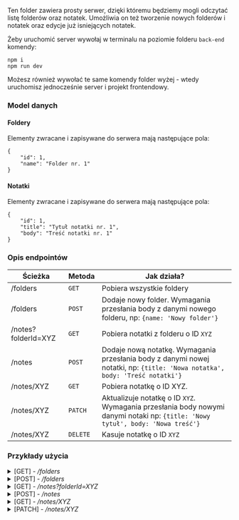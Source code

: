 Ten folder zawiera prosty serwer, dzięki któremu będziemy mogli odczytać listę folderów oraz notatek. Umożliwia on też tworzenie nowych folderów i notatek oraz edycje już isniejących notatek.

Żeby uruchomić server wywołaj w terminalu na poziomie folderu `back-end` komendy:

```command
npm i
npm run dev
```

Możesz również wywołać te same komendy folder wyżej - wtedy uruchomisz jednocześnie server i projekt frontendowy.

### Model danych

#### Foldery

Elementy zwracane i zapisywane do serwera mają następujące pola:

```javascripton
{
    "id": 1,
    "name": "Folder nr. 1"
}
```

#### Notatki

Elementy zwracane i zapisywane do serwera mają następujące pola:

```javascripton
{
    "id": 1,
    "title": "Tytuł notatki nr. 1",
    "body": "Treść notatki nr. 1"
}
```

### Opis endpointów

| Ścieżka             | Metoda   | Jak działa?                                                                                                                    |
| ------------------- | -------- | ------------------------------------------------------------------------------------------------------------------------------ |
| /folders            | `GET`    | Pobiera wszystkie foldery                                                                                                      |
| /folders            | `POST`   | Dodaje nowy folder. Wymagania przesłania body z danymi nowego folderu, np: `{name: 'Nowy folder'}`                             |
| /notes?folderId=XYZ | `GET`    | Pobiera notatki z folderu o ID `XYZ`                                                                                           |
| /notes              | `POST`   | Dodaje nową notatkę. Wymagania przesłania body z danymi nowej notatki, np: `{title: 'Nowa notatka', body: 'Treść notatki'}`    |
| /notes/XYZ          | `GET`    | Pobiera notatkę o ID XYZ.                                                                                                      |
| /notes/XYZ          | `PATCH`  | Aktualizuje notatkę o ID `XYZ`. Wymagania przesłania body nowymi danymi notaki np: `{title: 'Nowy tytuł', body: 'Nowa treść'}` |
| /notes/XYZ          | `DELETE` | Kasuje notatkę o ID `XYZ`                                                                                                      |

### Przykłady użycia

<details>
 <summary> [GET] - <i>/folders</i>  </summary>
<br>
Wywołanie:

```javascript
fetch('http://localhost:3000/folders`)
    .then(res => res.json())
    .console.log(res => res.json());
```

Konsola:

```javascript
[
    {
        id: 1,
        name: "Folder nr. 1",
    },
    {
        id: 2,
        name: "Folder nr. 2",
    },
];
```

</details>
<details>
 <summary> [POST] - <i>/folders</i>  </summary>
<br>
Wywołanie:

```javascript
fetch("http://localhost:3000/folders", {
    method: "POST",
    headers: {
        "Content-Type": "application/json",
    },
    body: JSON.stringify({ name: "Nowy folder" }),
})
    .then((res) => res.json())
    .console.log((res) => res.json());
```

Konsola:

```javascript
[
    {
        id: 1,
        name: "Nowy folder",
    },
];
```

</details>

<details>
 <summary> [GET] - <i>/notes?folderId=XYZ</i>  </summary>
<br>
Wywołanie:

```javascript
    fetch('http://localhost:3000/notes?folderId=1`)
        .then(res => res.json())
        .console.log(res => res.json());
```

Konsola:

```javascript
[
    {
        id: 1,
        title: "Tytuł notatki nr. 1",
        body: "Treść notatki nr. 1",
    },
    {
        id: 2,
        title: "Tytuł notatki nr. 2",
        body: "Treść notatki nr. 2",
    },
];
```

</details>

<details>
 <summary> [POST] - <i>/notes</i>  </summary>
<br>
Wywołanie:

```javascript
fetch("http://localhost:3000/notes", {
    method: "POST",
    headers: {
        "Content-Type": "application/json",
    },
    body: JSON.stringify({
        title: "Tytuł nowej notatki",
        body: "Treść nowej notatki",
    }),
})
    .then((res) => res.json())
    .console.log((res) => res.json());
```

Konsola:

```javascript
{
    "title": "Tytuł nowej notatki",
    "body": "Treść nowej notatki"
}
```

</details>

<details>
 <summary> [GET] - <i>/notes/XYZ</i>  </summary>
<br>
Wywołanie:

```javascript
fetch("http://localhost:3000/notes/1")
    .then((res) => res.json())
    .console.log((res) => res.json());
```

Konsola:

```javascript
{
    "id": 1,
    "title": "Tytuł notatki nr. 1",
    "body": "Treść notatki nr. 1"
}
```

</details>

<details>
 <summary> [PATCH] - <i>/notes/XYZ</i>  </summary>
<br>
Wywołanie:

```javascript
fetch("http://localhost:3000/notes/1", {
    method: "PATCH",
    headers: {
        "Content-Type": "application/json",
    },
    body: JSON.stringify({
        title: "Zaktualizowany tytuł",
        body: "Zaktualizowana treść",
    }),
})
    .then((res) => res.json())
    .console.log((res) => res.json());
```

Konsola:

```javascript
{
    "id": 1,
    "title": "Zaktualizowany tytuł",
    "body": "Zaktualizowana treść"
}
```

</details>
